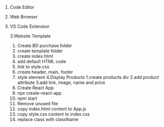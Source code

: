 1. Code Editor
2. Web Browser
3. VS Code Extension
   
   3.Website Template
     1. Create BD purchase folder
     2. create template folder
     3. create index.html
     4. add default HTML code
     5. link to style.css
     6. create header, main, footer
     7. style element
   4.Display Products
     1.create products div
     2.add product attribute
     3.add link, image, name and price
   5. Create React App
     1. npx create-react-app
     2. npm start
     3. Remove unused file
     4. copy index.html content to App.js
     5. copy style.css content to index.css
     6. replace class with className